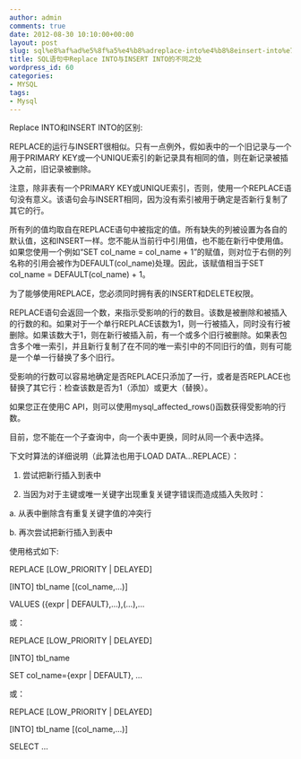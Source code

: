 ```yaml
---
author: admin
comments: true
date: 2012-08-30 10:10:00+00:00
layout: post
slug: sql%e8%af%ad%e5%8f%a5%e4%b8%adreplace-into%e4%b8%8einsert-into%e7%9a%84%e4%b8%8d%e5%90%8c%e4%b9%8b%e5%a4%84
title: SQL语句中Replace INTO与INSERT INTO的不同之处
wordpress_id: 60
categories:
- MYSQL
tags:
- Mysql
---
```





Replace INTO和INSERT INTO的区别: 




  

REPLACE的运行与INSERT很相似。只有一点例外，假如表中的一个旧记录与一个用于PRIMARY KEY或一个UNIQUE索引的新记录具有相同的值，则在新记录被插入之前，旧记录被删除。





注意，除非表有一个PRIMARY KEY或UNIQUE索引，否则，使用一个REPLACE语句没有意义。该语句会与INSERT相同，因为没有索引被用于确定是否新行复制了其它的行。





  

所有列的值均取自在REPLACE语句中被指定的值。所有缺失的列被设置为各自的默认值，这和INSERT一样。您不能从当前行中引用值，也不能在新行中使用值。如果您使用一个例如“SET col_name = col_name + 1”的赋值，则对位于右侧的列名称的引用会被作为DEFAULT(col_name)处理。因此，该赋值相当于SET col_name = DEFAULT(col_name) + 1。








为了能够使用REPLACE，您必须同时拥有表的INSERT和DELETE权限。 




  

REPLACE语句会返回一个数，来指示受影响的行的数目。该数是被删除和被插入的行数的和。如果对于一个单行REPLACE该数为1，则一行被插入，同时没有行被删除。如果该数大于1，则在新行被插入前，有一个或多个旧行被删除。如果表包含多个唯一索引，并且新行复制了在不同的唯一索引中的不同旧行的值，则有可能是一个单一行替换了多个旧行。





  

受影响的行数可以容易地确定是否REPLACE只添加了一行，或者是否REPLACE也替换了其它行：检查该数是否为1（添加）或更大（替换）。





  

如果您正在使用C API，则可以使用mysql_affected_rows()函数获得受影响的行数。 





  

目前，您不能在一个子查询中，向一个表中更换，同时从同一个表中选择。 




  

下文时算法的详细说明（此算法也用于LOAD DATA…REPLACE）： 




  

1. 尝试把新行插入到表中 




  

2. 当因为对于主键或唯一关键字出现重复关键字错误而造成插入失败时： 




  

a. 从表中删除含有重复关键字值的冲突行 




  

b. 再次尝试把新行插入到表中 




  

使用格式如下: 




  

REPLACE [LOW_PRIORITY | DELAYED] 




[INTO] tbl_name [(col_name,...)] 




VALUES ({expr | DEFAULT},…),(…),… 




或： 




  

REPLACE [LOW_PRIORITY | DELAYED] 




[INTO] tbl_name 




SET col_name={expr | DEFAULT}, … 




或： 




  

REPLACE [LOW_PRIORITY | DELAYED] 




[INTO] tbl_name [(col_name,...)] 




SELECT …   





